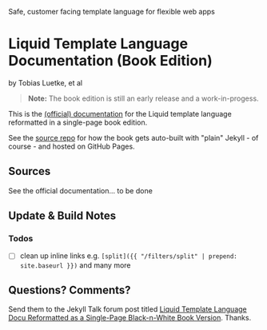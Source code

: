 Safe, customer facing template language for flexible web apps

# Liquid Template Language Documentation (Book Edition)

by Tobias Luetke, et al 


> **Note:** The book edition is still an early release and a work-in-progess.


This is the [(official) documentation](https://github.com/Shopify/liquid/tree/gh-pages)
for the Liquid template language
reformatted in a single-page book edition.

See the [source repo](https://github.com/hydepress/hydepress.github.io) for how
the book gets auto-built with "plain" Jekyll - of course - and hosted on GitHub Pages.


## Sources

See the official documentation...  to be done


## Update & Build Notes

### Todos

- [ ] clean up inline links e.g. `[split]({{ "/filters/split" | prepend: site.baseurl }})` and many more




## Questions? Comments?

Send them to the Jekyll Talk forum post titled
[Liquid Template Language Docu Reformatted as a Single-Page Black-n-White Book Version](https://talk.jekyllrb.com/t/jekyll-docu-reformatted-as-a-single-page-in-black-n-white-book-version-why-why-not/1908).
Thanks.


